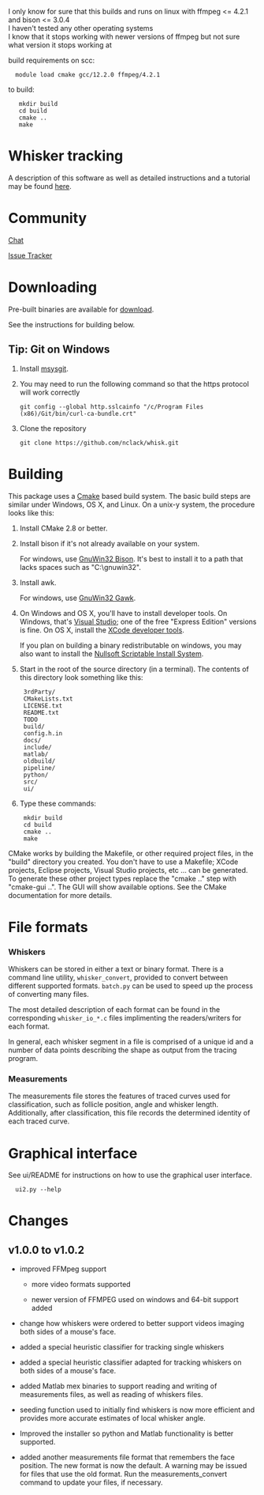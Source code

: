 I only know for sure that this builds and runs on linux with ffmpeg <= 4.2.1 and bison <= 3.0.4  
I haven't tested any other operating systems  
I know that it stops working with newer versions of ffmpeg but not sure what version it stops working at  

build requirements on scc:

      module load cmake gcc/12.2.0 ffmpeg/4.2.1

to build:

       mkdir build
       cd build
       cmake ..
       make

Whisker tracking
================

A description of this software as well as detailed instructions and a tutorial
may be found
[here](http://openwiki.janelia.org/wiki/display/MyersLab/Whisker+Tracking).

Community
=========

[Chat](https://discord.gg/Y7QJerr)

[Issue Tracker](https://github.com/nclack/whisk/issues)

Downloading
===========

Pre-built binaries are available for [download][].

[download]: http://openwiki.janelia.org/wiki/display/MyersLab/Whisker+Tracking+Downloads

See the instructions for building below.

Tip: Git on Windows
-------------------

1. Install [msysgit][].

2. You may need to run the following command so that the https protocol will work correctly

       git config --global http.sslcainfo "/c/Program Files (x86)/Git/bin/curl-ca-bundle.crt"

3. Clone the repository

       git clone https://github.com/nclack/whisk.git

[msysgit]: http://code.google.com/p/msysgit/

Building
========

This package uses a [Cmake][] based build system.  The basic build steps are similar
under Windows, OS X, and Linux.  On a unix-y system, the procedure looks like this:

1. Install CMake 2.8 or better.

2. Install bison if it's not already available on your system.

   For windows, use [GnuWin32 Bison](http://gnuwin32.sourceforge.net/packages/bison.htm).
   It's best to install it to a path that lacks spaces such as "C:\gnuwin32".

3. Install awk. 
   
   For windows, use [GnuWin32 Gawk](http://gnuwin32.sourceforge.net/packages/gawk.htm).

4. On Windows and OS X, you'll have to install developer tools.  On Windows,
   that's [Visual Studio](http://www.microsoft.com/express); one of the free
   "Express Edition" versions is fine.  On OS X, install the 
   [XCode developer tools](http://developer.apple.com/technologies/tools/).

   If you plan on building a binary redistributable on windows, you may also
   want to install the [Nullsoft Scriptable Install System](http://nsis.sourceforge.net).

5. Start in the root of the source directory (in a terminal).
   The contents of this directory look something like this:

        3rdParty/
        CMakeLists.txt
        LICENSE.txt
        README.txt
        TODO
        build/
        config.h.in
        docs/
        include/
        matlab/
        oldbuild/
        pipeline/
        python/
        src/
        ui/

6. Type these commands:

        mkdir build
        cd build
        cmake ..
        make
   
CMake works by building the Makefile, or other required project files, in the 
"build" directory you created.  You don't have to use a Makefile; XCode projects,
Eclipse projects, Visual Studio projects, etc ... can be generated.  To generate
these other project types replace the "cmake .." step with "cmake-gui ..".  The
GUI will show available options.  See the CMake documentation for more details.

[Cmake]: http://www.cmake.org


File formats
============

### Whiskers

Whiskers can be stored in either a text or binary format.  There is a command
line utility, `whisker_convert`, provided to convert between different
supported formats.  `batch.py` can be used to speed up the process of
converting many files.

The most detailed description of each format can be found in the corresponding
`whisker_io_*.c` files implimenting the readers/writers for each format.

In general, each whisker segment in a file is comprised of a unique id and a 
number of data points describing the shape as output from the tracing program.

### Measurements 

The measurements file stores the features of traced curves used for
classification, such as follicle position, angle and whisker length.
Additionally, after classification, this file records the determined identity
of each traced curve.

Graphical interface
===================

See ui/README for instructions on how to use the graphical user interface.

      ui2.py --help

Changes
=======

v1.0.0 to v1.0.2
----------------
- improved FFMpeg support

  - more video formats supported

  - newer version of FFMPEG used on windows and 64-bit support added

- change how whiskers were ordered to better support videos imaging both sides
  of a mouse's face.

- added a special heuristic classifier for tracking single whiskers

- added a special heuristic classifier adapted for tracking whiskers on both
  sides of a mouse's face.

- added Matlab mex binaries to support reading and writing of measurements
  files, as well as reading of whiskers files.

- seeding function used to initially find whiskers is now more efficient
  and provides more accurate estimates of local whisker angle.

- Improved the installer so python and Matlab functionality is better
  supported.

- added another measurements file format that remembers the face position.
  The new format is now the default.  A warning may be issued for files
  that use the old format.  Run the measurements_convert command to update
  your files, if necessary.

